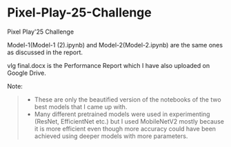 # Pixel-Play-25-Challenge
Pixel Play'25 Challenge

Model-1(Model-1 (2).ipynb) and Model-2(Model-2.ipynb) are the same ones as discussed in the report.

vlg final.docx is the Performance Report which I have also uploaded on Google Drive.

Note: 
> - These are only the beautified version of the notebooks of the two best models that I came up with.
> - Many different pretrained models were used in experimenting (ResNet, EfficientNet etc.) but I used MobileNetV2 mostly because it is more efficient even though more accuracy could have been achieved using deeper models with more parameters.
